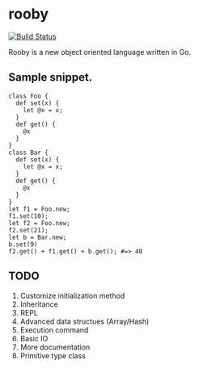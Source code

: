 # rooby

[![Build Status](https://travis-ci.org/st0012/rooby.svg?branch=master)](https://travis-ci.org/st0012/rooby)

Rooby is a new object oriented language written in Go.

##  Sample snippet.
```
class Foo {
  def set(x) {
    let @x = x;
  }
  def get() {
    @x
  }
}
class Bar {
  def set(x) {
    let @x = x;
  }
  def get() {
    @x
  }
}
let f1 = Foo.new;
f1.set(10);
let f2 = Foo.new;
f2.set(21);
let b = Bar.new;
b.set(9)
f2.get() + f1.get() + b.get(); #=> 40
```

## TODO

1. Customize initialization method
2. Inheritance
3. REPL
4. Advanced data structues (Array/Hash)
5. Execution command
6. Basic IO
7. More documentation
8. Primitive type class
